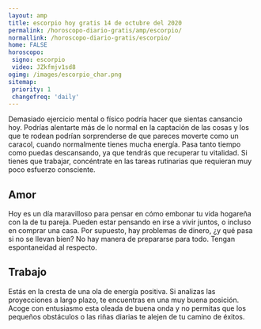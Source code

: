 ```yaml
---
layout: amp
title: escorpio hoy gratis 14 de octubre del 2020 
permalink: /horoscopo-diario-gratis/amp/escorpio/
normallink: /horoscopo-diario-gratis/escorpio/
home: FALSE
horoscopo:
 signo: escorpio
 video: JZkfmjv1sd8
ogimg: /images/escorpio_char.png
sitemap:
 priority: 1
 changefreq: 'daily'
---
```



Demasiado ejercicio mental o físico podría hacer que sientas cansancio hoy. Podrías alentarte más de lo normal en la captación de las cosas y los que te rodean podrían sorprenderse de que pareces moverte como un caracol, cuando normalmente tienes mucha energía. Pasa tanto tiempo como puedas descansando, ya que tendrás que recuperar tu vitalidad. Si tienes que trabajar, concéntrate en las tareas rutinarias que requieran muy poco esfuerzo consciente.

## Amor

Hoy es un día maravilloso para pensar en cómo embonar tu vida hogareña con la de tu pareja. Pueden estar pensando en irse a vivir juntos, o incluso en comprar una casa. Por supuesto, hay problemas de dinero, ¿y qué pasa si no se llevan bien? No hay manera de prepararse para todo. Tengan espontaneidad al respecto.

## Trabajo

Estás en la cresta de una ola de energía positiva. Si analizas las proyecciones a largo plazo, te encuentras en una muy buena posición. Acoge con entusiasmo esta oleada de buena onda y no permitas que los pequeños obstáculos o las riñas diarias te alejen de tu camino de éxitos.
